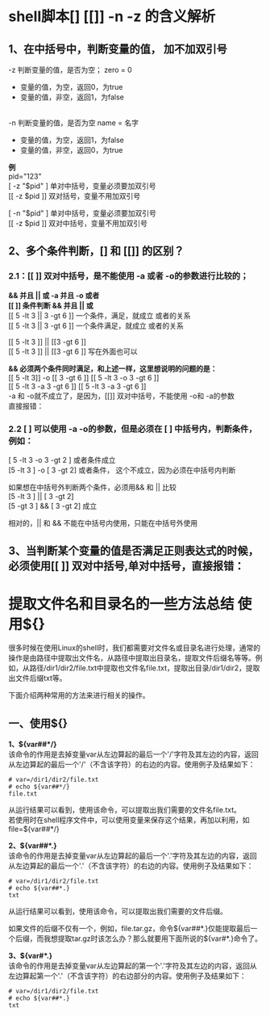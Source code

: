 # shell脚本[] [[]] -n -z 的含义解析
## 1、在中括号中，判断变量的值， 加不加双引号    
-z 判断变量的值，是否为空； zero = 0    
* 变量的值，为空，返回0，为true    
* 变量的值，非空，返回1，为false    
&nbsp;&nbsp;&nbsp;&nbsp;   

-n 判断变量的值，是否为空   name = 名字    
* 变量的值，为空，返回1，为false    
* 变量的值，非空，返回0，为true    

__例__    
pid="123"    
  [ -z "$pid" ]  单对中括号，变量必须要加双引号    
 [[ -z $pid ]]   双对括号，变量不用加双引号    

 [ -n "$pid" ]  单对中括号，变量必须要加双引号    
 [[ -z  $pid ]]  双对中括号，变量不用加双引号    


## 2、多个条件判断，[]  和 [[]] 的区别？    
### 2.1：[[  ]]  双对中括号，是不能使用 -a 或者 -o的参数进行比较的；    
__&& 并且  || 或   -a 并且   -o 或者__    
__[[  ]]   条件判断 &&  并且     ||  或__    
[[ 5 -lt 3 || 3 -gt 6 ]]    一个条件，满足，就成立  或者的关系     
[[ 5 -lt 3 || 3 -gt 6 ]]      一个条件满足，就成立  或者的关系     

[[ 5 -lt 3 ]]  ||   [[3 -gt 6 ]]     
[[ 5 -lt 3 ]]  ||   [[3 -gt 6 ]]       写在外面也可以    

__&&  必须两个条件同时满足，和上述一样，这里想说明的问题的是：__    
[[ 5 -lt 3]]  -o [[ 3 -gt 6 ]]                [[ 5 -lt 3 -o 3 -gt 6 ]]     
[[ 5 -lt 3 -a  3 -gt 6 ]]       [[ 5 -lt 3 -a 3 -gt 6 ]]     
-a 和 -o就不成立了，是因为，[[]]  双对中括号，不能使用 -o和 -a的参数    
直接报错：    

### 2.2  [ ]  可以使用 -a   -o的参数，但是必须在 [ ] 中括号内，判断条件，例如：    
[ 5 -lt 3  -o  3 -gt 2 ]     或者条件成立    
[5 -lt 3 ] -o [ 3 -gt 2]    或者条件， 这个不成立，因为必须在中括号内判断    

如果想在中括号外判断两个条件，必须用&& 和 || 比较     
[5 -lt 3 ] ||  [ 3 -gt 2]      
[5 -gt 3 ] &&  [ 3 -gt 2]    成立    

相对的，|| 和 && 不能在中括号内使用，只能在中括号外使用    

## 3、当判断某个变量的值是否满足正则表达式的时候，必须使用[[  ]]  双对中括号,单对中括号，直接报错：




# 提取文件名和目录名的一些方法总结 使用${}
  很多时候在使用Linux的shell时，我们都需要对文件名或目录名进行处理，通常的操作是由路径中提取出文件名，从路径中提取出目录名，提取文件后缀名等等。例如，从路径/dir1/dir2/file.txt中提取也文件名file.txt，提取出目录/dir1/dir2，提取出文件后缀txt等。

下面介绍两种常用的方法来进行相关的操作。

## 一、使用${}
__1、${var##*/}__    
该命令的作用是去掉变量var从左边算起的最后一个'/'字符及其左边的内容，返回从左边算起的最后一个'/'（不含该字符）的右边的内容。使用例子及结果如下：
```shell
# var=/dir1/dir2/file.txt
# echo ${var##*/}
file.txt
```
从运行结果可以看到，使用该命令，可以提取出我们需要的文件名file.txt。    
若使用时在shell程序文件中，可以使用变量来保存这个结果，再加以利用，如file=${var##*/}    

__2、${var##*.}__    
该命令的作用是去掉变量var从左边算起的最后一个'.'字符及其左边的内容，返回从左边算起的最后一个'.'（不含该字符）的右边的内容。使用例子及结果如下：
```shell
# var=/dir1/dir2/file.txt
# echo ${var##*.}
txt
```
从运行结果可以看到，使用该命令，可以提取出我们需要的文件后缀。

如果文件的后缀不仅有一个，例如，file.tar.gz，命令${var##*.}仅能提取最后一个后缀，而我想提取tar.gz时该怎么办？那么就要用下面所说的${var#*.}命令了。    

__3、${var#*.}__    
该命令的作用是去掉变量var从左边算起的第一个'.'字符及其左边的内容，返回从左边算起第一个'.'（不含该字符）的右边部分的内容。使用例子及结果如下：
```shell
# var=/dir1/dir2/file.txt
# echo ${var##*.}
txt
```

